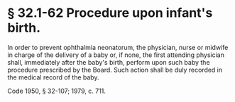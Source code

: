 # § 32.1-62 Procedure upon infant's birth.

<p>In order to prevent ophthalmia neonatorum, the physician, nurse or midwife in charge of the delivery of a baby or, if none, the first attending physician shall, immediately after the baby's birth, perform upon such baby the procedure prescribed by the Board. Such action shall be duly recorded in the medical record of the baby.</p><p>Code 1950, § 32-107; 1979, c. 711.</p>